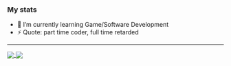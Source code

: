 ### My stats


- 🌱 I’m currently learning Game/Software Development
- ⚡ Quote: part time coder, full time retarded

<hr>

<a href="https://github.com/anuraghazra/github-readme-stats">
  <img align="center" src="https://github-readme-stats.vercel.app/api?username=lebyleafy&theme=dark&show_icons=true" />
</a>
<a href="https://github.com/anuraghazra/convoychat">
  <img align="center" src="https://github-readme-stats.vercel.app/api/top-langs/?username=lebyleafy&theme=dark&langs_count=6" />
</a>
